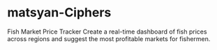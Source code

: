# matsyan-Ciphers
Fish Market Price Tracker Create a real-time dashboard of fish prices across regions and suggest the most profitable markets for fishermen.
